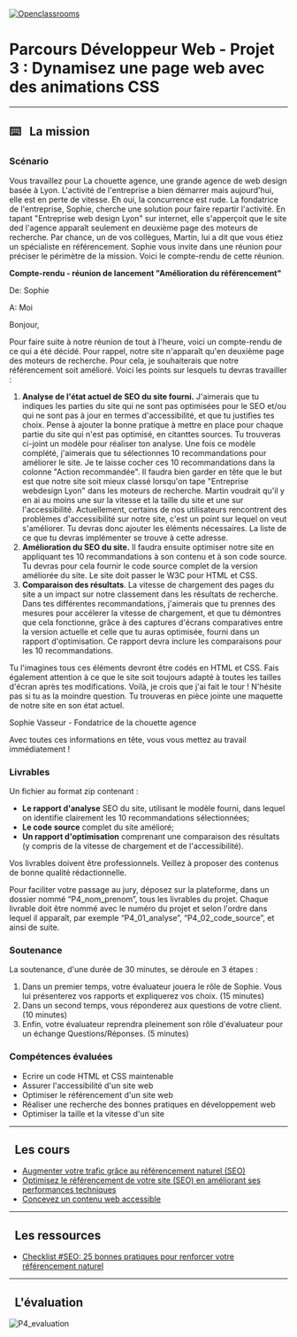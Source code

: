 [![Openclassrooms](https://1to1progress.fr/wp-content/uploads/2019/05/openclassrooms-e1557761236158.png)](https://openclassrooms.com)
# Parcours Développeur Web - Projet 3 : Dynamisez une page web avec des animations CSS

***

## ⌨️ &nbsp; La mission

  ### Scénario
  
  Vous travaillez pour La chouette agence, une grande agence de web design basée à Lyon. L'activité de l'entreprise a bien démarrer mais aujourd'hui, elle est en perte de vitesse. Eh oui, la concurrence est rude. La fondatrice de l'entreprise, Sophie, cherche une solution pour faire repartir l'activité. En tapant "Entreprise web design Lyon" sur internet, elle s'apperçoit que le site ded l'agence apparaît seulement en deuxième page des moteurs de recherche. Par chance, un de vos collègues, Martin, lui a dit que vous étiez un spécialiste en référencement.
  Sophie vous invite dans une réunion pour préciser le périmètre de la mission. Voici le compte-rendu de cette réunion.
  
**Compte-rendu - réunion de lancement "Amélioration du référencement"**

  De: Sophie
    
  A: Moi
  
  Bonjour, 
  
  Pour faire suite à notre réunion de tout à l'heure, voici un compte-rendu de ce qui a été décidé.
  Pour rappel, notre site n'apparaît qu'en deuxième page des moteurs de recherche. Pour cela, je souhaiterais que notre référencement soit amélioré.
  Voici les points sur lesquels tu devras travailler :
  1. **Analyse de l'état actuel de SEO du site fourni.** J'aimerais que tu indiques les parties du site qui ne sont pas optimisées pour le SEO et/ou qui ne sont pas à jour en termes d'accessibilité, et que tu justifies tes choix. Pense à ajouter la bonne pratique à mettre en place pour chaque partie du site qui n'est pas optimisé, en citanttes sources. Tu trouveras ci-joint un modèle pour réaliser ton analyse. Une fois ce modèle complété, j'aimerais que tu sélectionnes 10 recommandations pour améliorer le site. Je te laisse cocher ces 10 recommandations dans la colonne "Action recommandée". Il faudra bien garder en tête que le but est que notre site soit mieux classé lorsqu'on tape "Entreprise webdesign Lyon" dans les moteurs de recherche. Martin voudrait qu'il y en ai au moins une sur la vitesse et la taille du site et une sur l'accessibilité.
Actuellement, certains de nos utilisateurs rencontrent des problèmes d'accessibilité sur notre site, c'est un point sur lequel on veut s'améliorer. Tu devras donc ajouter les éléments nécessaires. La liste de ce que tu devras implémenter se trouve à cette adresse.
  2. **Amélioration du SEO du site.** Il faudra ensuite optimiser notre site en appliquant tes 10 recommandations à son contenu et à son code source. Tu devras pour cela fournir le code source complet de la version améliorée du site. Le site doit passer le W3C pour HTML et CSS.
  3. **Comparaison des résultats**. La vitesse de chargement des pages du site a un impact sur notre classement dans les résultats de recherche. Dans tes différentes recommandations, j'aimerais que tu prennes des mesures pour accélerer la vitesse de chargement, et que tu démontres que cela fonctionne, grâce à des captures d'écrans comparatives entre la version actuelle et celle que tu auras optimisée, fourni dans un rapport d'optimisation. Ce rapport devra inclure les comparaisons pour les 10 recommandations.

Tu l'imagines tous ces éléments devront être codés en HTML et CSS. Fais également attention à ce que le site soit toujours adapté à toutes les tailles d'écran après tes modifications.
Voilà, je crois que j'ai fait le tour ! N'hésite pas si tu as la moindre question.
Tu trouveras en pièce jointe une maquette de notre site en son état actuel.

Sophie Vasseur - Fondatrice de la chouette agence

Avec toutes ces informations en tête, vous vous mettez au travail immédiatement !

  ### Livrables
  
  Un fichier au format zip contenant :
  * **Le rapport d'analyse** SEO du site, utilisant le modèle fourni, dans lequel on identifie clairement les 10 recommandations sélectionnées;
  * **Le code source** complet du site amélioré;
  * **Un rapport d'optimisation** comprenant une comparaison des résultats (y compris de la vitesse de chargement et de l'accessibilité).

  Vos livrables doivent être professionnels. Veillez à proposer des contenus de bonne qualité rédactionnelle.
  
  Pour faciliter votre passage au jury, déposez sur la plateforme, dans un dossier nommé “P4_nom_prenom”, tous les livrables du projet. Chaque livrable doit être nommé avec le numéro du projet et selon l'ordre dans lequel il apparaît, par exemple “P4_01_analyse”, “P4_02_code_source”, et ainsi de suite.
  
  ### Soutenance
  
  La soutenance, d'une durée de 30 minutes, se déroule en 3 étapes :
  1. Dans un premier temps, votre évaluateur jouera le rôle de Sophie. Vous lui présenterez vos rapports et expliquerez vos choix. (15 minutes)
  2. Dans un second temps, vous réponderez aux questions de votre client. (10 minutes)
  3. Enfin, votre évaluateur reprendra pleinement son rôle d'évaluateur pour un échange Questions/Réponses. (5 minutes)

  ### Compétences évaluées
  
  * Ecrire un code HTML et CSS maintenable
  * Assurer l'accessibilité d'un site web
  * Optimiser le référencement d'un site web
  * Réaliser une recherche des bonnes pratiques en développement web
  * Optimiser la taille et la vitesse d'un site

***

## &nbsp; Les cours

  * [Augmenter votre trafic grâce au référencement naturel (SEO)](https://openclassrooms.com/fr/courses/5561431-augmentez-votre-trafic-grace-au-referencement-naturel-seo)
  * [Optimisez le référencement de votre site (SEO) en améliorant ses performances techniques](https://openclassrooms.com/fr/courses/5922626-optimisez-le-referencement-de-votre-site-seo-en-ameliorant-ses-performances-techniques)
  * [Concevez un contenu web accessible](https://openclassrooms.com/fr/courses/6691346-concevez-un-contenu-web-accessible)

***

## &nbsp; Les ressources

  * [Checklist #SEO: 25 bonnes pratiques pour renforcer votre référencement naturel](https://www.matthieu-tranvan.fr/referencement-naturel/checklist-seo-25-bonnes-pratiques-on-site-pour-renforcer-votre-referencement-naturel.html)

***

## &nbsp; L'évaluation
![P4_evaluation](https://user-images.githubusercontent.com/69019894/149834444-131dec4a-f508-4eac-95dd-d2f311edfdce.png)

